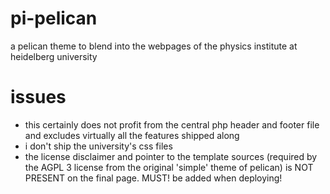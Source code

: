 # pi-pelican
a pelican theme to blend into the webpages of the physics institute at heidelberg university

# issues

 * this certainly does not profit from the central php header and footer file and excludes virtually all the features shipped along
 * i don't ship the university's css files
 * the license disclaimer and pointer to the template sources (required by the AGPL 3 license from the original 'simple' theme of pelican) is NOT PRESENT on the final page. MUST! be added when deploying!
